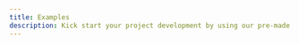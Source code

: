 ```yaml
---
title: Examples
description: Kick start your project development by using our pre-made real-world layout examples. 
---
```


